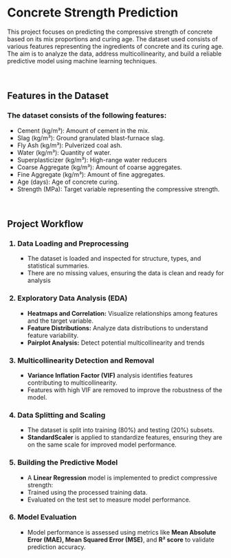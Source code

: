<!DOCTYPE html>
<html>
<head>
    <h1>Concrete Strength Prediction</h1>
</head>
    <style>
        ul {
            list-style-type: square; /* Change bullet style */
        }
    </style>
<body>
<P>This project focuses on predicting the compressive strength of concrete based on its mix proportions and curing age. The dataset used consists of various features representing the ingredients of concrete and its curing age. The aim is to analyze the data, address multicollinearity, and build a reliable predictive model using machine learning techniques.
</p>
<br>
<h2>Features in the Dataset</h2>
<h3>The dataset consists of the following features:</h3>
<p>
<ul>
<li>Cement (kg/m³): Amount of cement in the mix.</li>
<li>Slag (kg/m³): Ground granulated blast-furnace slag.</li>
<li>Fly Ash (kg/m³): Pulverized coal ash.</li>
<li>Water (kg/m³): Quantity of water.</li>
<li>Superplasticizer (kg/m³): High-range water reducers</li>
<li>Coarse Aggregate (kg/m³): Amount of coarse aggregates.</li>
<li>Fine Aggregate (kg/m³): Amount of fine aggregates.</li>
<li>Age (days): Age of concrete curing.</li>
<li>Strength (MPa): Target variable representing the compressive strength.</li>
</ul>
</p>
<br>
<h2>Project Workflow</h2>
<ol>
    <h3><li>Data Loading and Preprocessing</li></h3>
    <ul>
        <li>The dataset is loaded and inspected for structure, types, and statistical summaries.</li>
        <li>There are no missing values, ensuring the data is clean and ready for analysis</li>
    </ul>
    <h3><li>Exploratory Data Analysis (EDA)</li></h3>
    <ul>
        <li><b>Heatmaps and Correlation:</b> Visualize relationships among features and the target variable.</li>
        <li><b>Feature Distributions:</b> Analyze data distributions to understand feature variability.</li>
        <li><b>Pairplot Analysis:</b> Detect potential multicollinearity and trends</li>
    </ul>
    <h3><li>Multicollinearity Detection and Removal</li></h3>
    <ul>
        <li><b>Variance Inflation Factor (VIF)</b> analysis identifies features contributing to multicollinearity.</li>
        <li>Features with high VIF are removed to improve the robustness of the model.</li>
    </ul>
    <h3><li>Data Splitting and Scaling</li></h3>
    <ul>
        <li>The dataset is split into training (80%) and testing (20%) subsets.</li>
        <li><b>StandardScaler</b> is applied to standardize features, ensuring they are on the same scale for improved model performance.</li>
    </ul>
    <h3><li>Building the Predictive Model</li></h3>
        <ul>
            <li>A <b>Linear Regression</b> model is implemented to predict compressive strength:</li>
                    <li>Trained using the processed training data.</li>
                    <li>Evaluated on the test set to measure model performance.</li>
        </ul>
    <h3><li>Model Evaluation</li></h3>
        <ul>
            <li>Model performance is assessed using metrics like <b>Mean Absolute Error (MAE), Mean Squared Error (MSE)</b>, and <b>R² score</b> to validate prediction accuracy.</li>
        </ul>
    </ol>
</body>
</html>


